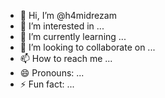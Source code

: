 - 👋 Hi, I’m @h4midrezam
- 👀 I’m interested in ...
- 🌱 I’m currently learning ...
- 💞️ I’m looking to collaborate on ...
- 📫 How to reach me ...
- 😄 Pronouns: ...
- ⚡ Fun fact: ...

<!---
h4midrezam/h4midrezam is a ✨ special ✨ repository because its `README.md` (this file) appears on your GitHub profile.
You can click the Preview link to take a look at your changes.
--->
